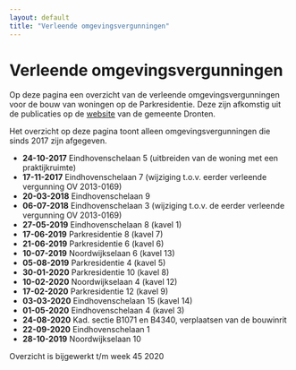 ```yaml
---
layout: default
title: "Verleende omgevingsvergunningen"
---
```


<div class="home" id="home">
  <h1 class="pageTitle">Verleende omgevingsvergunningen</h1>
  <p>Op deze pagina een overzicht van de verleende omgevingsvergunningen voor de bouw van woningen op de Parkresidentie.
    Deze zijn afkomstig uit de publicaties op de <a href="https://www.dronten.nl/mozard/!suite86.scherm0325?mVrg=4612">website</a> van de gemeente Dronten.
  </p>
  
  <p>Het overzicht op deze pagina toont alleen omgevingsvergunningen die sinds 2017 zijn afgegeven.</p>
  <ul class="noList">
    <li><strong>24-10-2017</strong> Eindhovenschelaan 5 (uitbreiden van de woning met een praktijkruimte)</li>
    <li><strong>17-11-2017</strong> Eindhovenschelaan 7 (wijziging t.o.v. eerder verleende vergunning OV 2013-0169)</li>
    <li><strong>20-03-2018</strong> Eindhovenschelaan 9</li>
    <li><strong>06-07-2018</strong> Eindhovenschelaan 3 (wijziging t.o.v. de eerder verleende vergunning OV 2013-0169)</li>
    <li><strong>27-05-2019</strong> Eindhovenschelaan 8 (kavel 1) </li>
    <li><strong>17-06-2019</strong> Parkresidentie 8 (kavel 7)</li>
    <li><strong>21-06-2019</strong> Parkresidentie 6 (kavel 6)</li>
    <li><strong>10-07-2019</strong> Noordwijkselaan 6 (kavel 13)</li>
    <li><strong>05-08-2019</strong> Parkresidentie 4 (kavel 5)</li>
    <li><strong>30-01-2020</strong> Parkresidentie 10 (kavel 8)</li>
    <li><strong>10-02-2020</strong> Noordwijkselaan 4 (kavel 12)</li>
    <li><strong>17-02-2020</strong> Parkresidentie 12 (kavel 9)</li>
    <li><strong>03-03-2020</strong> Eindhovenschelaan 15 (kavel 14)</li>
    <li><strong>01-05-2020</strong> Eindhovenschelaan 4 (kavel 3)</li>
    <li><strong>24-08-2020</strong> Kad. sectie B1071 en B4340, verplaatsen van de bouwinrit</li> 
    <li><strong>22-09-2020</strong> Eindhovenschelaan 1</li>   
    <li><strong>28-10-2019</strong> Noordwijkselaan 10</li>
  </ul>
  <p>Overzicht is bijgewerkt t/m week 45 2020</p>

</div>
